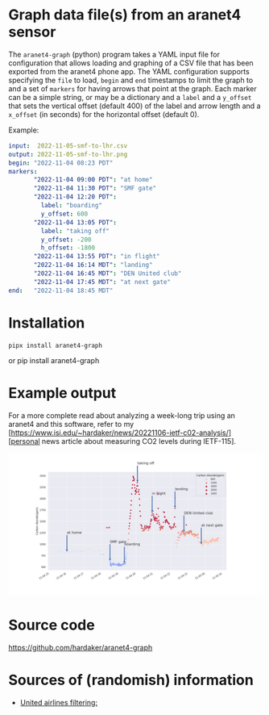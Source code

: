 # Graph data file(s) from an aranet4 sensor

The `aranet4-graph` (python) program takes a YAML input file for
configuration that allows loading and graphing of a CSV file that has
been exported from the aranet4 phone app.  The YAML configuration
supports specifying the `file` to load, `begin` and `end` timestamps
to limit the graph to and a set of `markers` for having arrows that
point at the graph.  Each marker can be a simple string, or may be a
dictionary and a `label` and a `y_offset` that sets the vertical
offset (default 400) of the label and arrow length and a `x_offset`
(in seconds) for the horizontal offset (default 0).

Example:

``` yaml
input:  2022-11-05-smf-to-lhr.csv
output: 2022-11-05-smf-to-lhr.png
begin: "2022-11-04 08:23 PDT"
markers:
       "2022-11-04 09:00 PDT": "at home"
       "2022-11-04 11:30 PDT": "SMF gate"
       "2022-11-04 12:20 PDT":
         label: "boarding"
         y_offset: 600
       "2022-11-04 13:05 PDT":
         label: "taking off"
         y_offset: -200
         h_offset: -1800
       "2022-11-04 13:55 PDT": "in flight"
       "2022-11-04 16:14 MDT": "landing"
       "2022-11-04 16:45 MDT": "DEN United club"
       "2022-11-04 17:45 MDT": "at next gate"
end:   "2022-11-04 18:45 MDT"
```

# Installation

    pipx install aranet4-graph

or
    pip install aranet4-graph

# Example output

For a more complete read about analyzing a week-long trip using an
aranet4 and this software, refer to my
[https://www.isi.edu/~hardaker/news/20221106-ietf-c02-analysis/][personal
news article about measuring CO2 levels during IETF-115].

![Example output image](images/example.png)

# Source code

https://github.com/hardaker/aranet4-graph

# Sources of (randomish) information

- [United airlines filtering:](https://www.youtube.com/4ZvIoVfqbw0)
